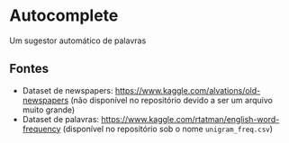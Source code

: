 # Autocomplete

Um sugestor automático de palavras

## Fontes

- Dataset de newspapers: <https://www.kaggle.com/alvations/old-newspapers> (não disponível no repositório devido a ser um arquivo muito grande)
- Dataset de palavras: <https://www.kaggle.com/rtatman/english-word-frequency> (disponível no repositório sob o nome `unigram_freq.csv`)
